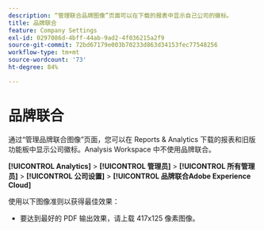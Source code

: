 ```yaml
---
description: “管理联合品牌图像”页面可以在下载的报表中显示自己公司的徽标。
title: 品牌联合
feature: Company Settings
exl-id: 0297086d-4bff-44ab-9ad2-4f036215a2f9
source-git-commit: 72bd67179e003b70233d863d34153fec77548256
workflow-type: tm+mt
source-wordcount: '73'
ht-degree: 84%

---
```


# 品牌联合

通过“管理品牌联合图像”页面，您可以在 Reports &amp; Analytics 下载的报表和旧版功能板中显示公司徽标。Analysis Workspace 中不使用品牌联合。

**[!UICONTROL Analytics]** > **[!UICONTROL 管理员]** > **[!UICONTROL 所有管理员]** > **[!UICONTROL 公司设置]** > **[!UICONTROL 品牌联合Adobe Experience Cloud]**

使用以下图像准则以获得最佳效果：

* 要达到最好的 PDF 输出效果，请上载 417x125 像素图像。
